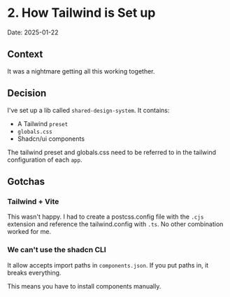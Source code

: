 # 2. How Tailwind is Set up

Date: 2025-01-22

## Context

It was a nightmare getting all this working together.

## Decision

I've set up a lib called `shared-design-system`. It contains:

- A Tailwind `preset`
- `globals.css`
- Shadcn/ui components

The tailwind preset and globals.css need to be referred to in the tailwind configuration of each `app`.

## Gotchas

### Tailwind + Vite

This wasn't happy. I had to create a postcss.config file with the `.cjs` extension and reference the tailwind.config with `.ts`. No other combination worked for me.

### We can't use the shadcn CLI

It allow accepts import paths in `components.json`. If you put paths in, it breaks everything.

This means you have to install components manually.
